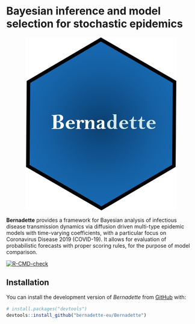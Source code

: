 
<!-- README.md is generated from README.Rmd. Please edit that file -->

# Bayesian inference and model selection for stochastic epidemics

<p align="center">
<img src="https://github.com/bernadette-eu/bernadette-eu.github.io/blob/c75adc6b3d0fb2cbdfba1b693a12a7846685fbf8/images/Picture1.png">
</p>

**Bernadette** provides a framework for Bayesian analysis of infectious
disease transmission dynamics via diffusion driven multi-type epidemic
models with time-varying coefficients, with a particular focus on
Coronavirus Disease 2019 (COVID-19). It allows for evaluation of
probabilistic forecasts with proper scoring rules, for the purpose of
model comparison.

<!-- badges: start -->

[![R-CMD-check](https://github.com/bernadette-eu/Bernadette/workflows/R-CMD-check/badge.svg)](https://github.com/bernadette-eu/Bernadette/actions)
<!-- badges: end -->

## Installation

You can install the development version of *Bernadette* from
[GitHub](https://github.com/) with:

``` r
# install.packages("devtools")
devtools::install_github("bernadette-eu/Bernadette")
```
